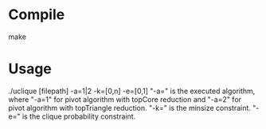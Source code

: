 # Compile
  make
# Usage
  ./uclique [filepath] -a=1|2 -k=[0,n] -e=[0,1]
  "-a=" is the executed algorithm, where "-a=1" for pivot algorithm with topCore reduction and "-a=2" for pivot algorithm with topTriangle reduction.
  "-k=" is the minsize constraint.
  "-e=" is the clique probability constraint.
